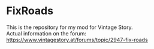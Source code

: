 # FixRoads

This is the repository for my mod for Vintage Story.<br/>
Actual information on the forum:<br/>
https://www.vintagestory.at/forums/topic/2947-fix-roads
